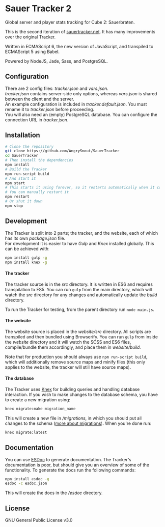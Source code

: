 # Sauer Tracker 2
Global server and player stats tracking for Cube 2: Sauerbraten.

This is the second iteration of [sauertracker.net](http://sauertracker.net/). It has many improvements over the original Tracker.   

Written in ECMAScript 6, the new version of JavaScript, and transpiled to ECMAScript 5 using Babel.  

Powered by NodeJS, Jade, Sass, and PostgreSQL.

## Configuration
There are 2 config files: *tracker.json* and *vars.json*.   
*tracker.json* contains server-side only options, whereas *vars.json* is shared between the client and the server.   
An example configuration is included in *tracker.default.json*. You must rename it to *tracker.json* before proceeding.   
You will also need an (empty) PostgreSQL database. You can configure the connection URL in *tracker.json*.


## Installation
```bash
# Clone the repository
git clone https://github.com/AngrySnout/SauerTracker
cd SauerTracker
# Then install the dependencies
npm install
# Build the Tracker
npm run-script build
# And start it
npm start
# This starts it using forever, so it restarts automatically when it crashes.
# You can manually restart it
npm restart
# Or shut it down
npm stop
```   

## Development
The Tracker is split into 2 parts; the tracker, and the website, each of which has its own *package.json* file.    
For development it is easier to have *Gulp* and *Knex* installed globally. This can be achieved with:
```bash
npm install gulp -g
npm install knex -g
```   

#### The tracker

The tracker source is in the *src* directory. It is written in ES6 and requires transpilation to ES5. You can run `gulp` from the main directory, which will watch the *src* directory for any changes and automatically update the *build* directory.

To run the Tracker for testing, from the parent directory run `node main.js`.

#### The website

The website source is placed in the *website/src* directory. All scripts are transpiled and then bundled using Browserify. You can run `gulp` from inside the *website* directory and it will watch the SCSS and ES6 files, compile/bundle them accordingly, and place them in *website/build*.

Note that for production you should always use `npm run-script build`, which will additionally remove source maps and minify files (this only applies to the website, the tracker will still have source maps).

#### The database

The Tracker uses [Knex](http://knexjs.org) for building queries and handling database interaction. If you wish to make changes to the database schema, you have to create a new migration using:
```bash
knex migrate:make migration_name
```
This will create a new file in */migrations*, in which you should put all changes to the schema ([more about migrations](http://knexjs.org/#Migrations)). When you're done run:
```bash
knex migrate:latest
```

## Documentation
You can use [ESDoc](https://esdoc.org/) to generate documentation. The Tracker's documentation is poor, but should give you an overview of some of the functionality. To generate the docs run the following commands:
```bash
npm install esdoc -g
esdoc -c esdoc.json
```
This will create the docs in the */esdoc* directory.

## License
GNU General Public License v3.0
